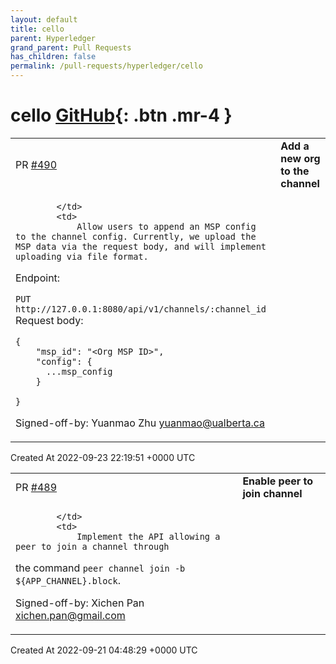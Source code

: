```yaml
---
layout: default
title: cello
parent: Hyperledger
grand_parent: Pull Requests
has_children: false
permalink: /pull-requests/hyperledger/cello
---
```


# cello <span class="fs-3 right-align">[GitHub](https://github.com/hyperledger/cello){: .btn .mr-4 }</span>


<div>
    <table>
        <tr>
            <td>
                PR <a href="https://github.com/hyperledger/cello/pull/490" class=".btn">#490</a>
            </td>
            <td>
                <b>
                    Add a new org to the channel
                </b>
            </td>
        </tr>
        <tr>
            <td>
                
            </td>
            <td>
                Allow users to append an MSP config to the channel config. Currently, we upload the MSP data via the request body, and will implement uploading via file format. 

Endpoint: 

`PUT  http://127.0.0.1:8080/api/v1/channels/:channel_id` 
Request body:
```
{
    "msp_id": "<Org MSP ID>",
    "config": {
      ...msp_config
    }
 
}
```

Signed-off-by: Yuanmao Zhu [yuanmao@ualberta.ca](mailto:yuanmao@ualberta.ca)
            </td>
        </tr>
    </table>
    <div class="right-align">
        Created At 2022-09-23 22:19:51 +0000 UTC
    </div>
</div>

<div>
    <table>
        <tr>
            <td>
                PR <a href="https://github.com/hyperledger/cello/pull/489" class=".btn">#489</a>
            </td>
            <td>
                <b>
                    Enable peer to join channel
                </b>
            </td>
        </tr>
        <tr>
            <td>
                
            </td>
            <td>
                Implement the API allowing a peer to join a channel through 
the command `peer channel join -b ${APP_CHANNEL}.block`.

Signed-off-by: Xichen Pan <xichen.pan@gmail.com>
            </td>
        </tr>
    </table>
    <div class="right-align">
        Created At 2022-09-21 04:48:29 +0000 UTC
    </div>
</div>

